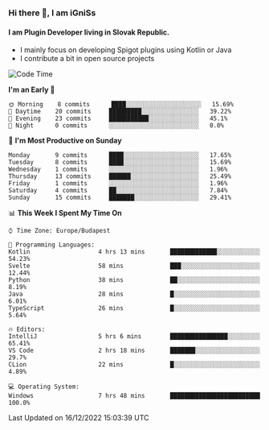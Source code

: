 ### Hi there 👋, I am iGniSs

#### I am Plugin Developer living in Slovak Republic.
- I mainly focus on developing Spigot plugins using Kotlin or Java
- I contribute a bit in open source projects

<!--START_SECTION:waka-->
![Code Time](http://img.shields.io/badge/Code%20Time-989%20hrs%201%20min-blue)

**I'm an Early 🐤** 

```text
🌞 Morning    8 commits      ████░░░░░░░░░░░░░░░░░░░░░   15.69% 
🌆 Daytime    20 commits     █████████░░░░░░░░░░░░░░░░   39.22% 
🌃 Evening    23 commits     ███████████░░░░░░░░░░░░░░   45.1% 
🌙 Night      0 commits      ░░░░░░░░░░░░░░░░░░░░░░░░░   0.0%

```
📅 **I'm Most Productive on Sunday** 

```text
Monday       9 commits      ████░░░░░░░░░░░░░░░░░░░░░   17.65% 
Tuesday      8 commits      ████░░░░░░░░░░░░░░░░░░░░░   15.69% 
Wednesday    1 commits      ░░░░░░░░░░░░░░░░░░░░░░░░░   1.96% 
Thursday     13 commits     ██████░░░░░░░░░░░░░░░░░░░   25.49% 
Friday       1 commits      ░░░░░░░░░░░░░░░░░░░░░░░░░   1.96% 
Saturday     4 commits      ██░░░░░░░░░░░░░░░░░░░░░░░   7.84% 
Sunday       15 commits     ███████░░░░░░░░░░░░░░░░░░   29.41%

```


📊 **This Week I Spent My Time On** 

```text
⌚︎ Time Zone: Europe/Budapest

💬 Programming Languages: 
Kotlin                   4 hrs 13 mins       █████████████░░░░░░░░░░░░   54.23% 
Svelte                   58 mins             ███░░░░░░░░░░░░░░░░░░░░░░   12.44% 
Python                   38 mins             ██░░░░░░░░░░░░░░░░░░░░░░░   8.19% 
Java                     28 mins             █░░░░░░░░░░░░░░░░░░░░░░░░   6.01% 
TypeScript               26 mins             █░░░░░░░░░░░░░░░░░░░░░░░░   5.64%

🔥 Editors: 
IntelliJ                 5 hrs 6 mins        ████████████████░░░░░░░░░   65.41% 
VS Code                  2 hrs 18 mins       ███████░░░░░░░░░░░░░░░░░░   29.7% 
CLion                    22 mins             █░░░░░░░░░░░░░░░░░░░░░░░░   4.89%

💻 Operating System: 
Windows                  7 hrs 48 mins       █████████████████████████   100.0%

```


 Last Updated on 16/12/2022 15:03:39 UTC
<!--END_SECTION:waka-->